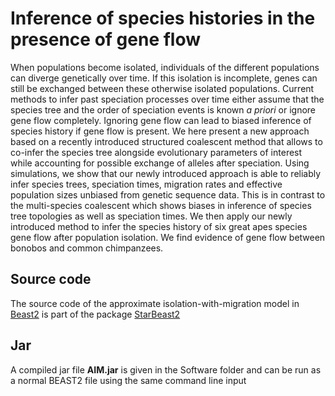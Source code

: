 # Inference of species histories in the presence of gene flow

When populations become isolated, individuals of the different populations can diverge genetically over time. If this isolation is incomplete, genes can still be exchanged between these otherwise isolated populations. Current methods to infer past speciation processes over time either assume that the species tree and the order of speciation events is known *a priori* or ignore gene flow completely. Ignoring gene flow can lead to biased inference of species history if gene flow is present. 
We here present a new approach based on a recently introduced structured coalescent method that allows to co-infer the species tree alongside evolutionary parameters of interest while accounting for possible exchange of alleles after speciation. Using simulations, we show that our newly introduced approach is able to reliably infer species trees, speciation times, migration rates and effective population sizes unbiased from genetic sequence data. This is in contrast to the multi-species coalescent which shows biases in inference of species tree topologies as well as speciation times. We then apply our newly introduced method to infer the species history of six great apes species gene flow after population isolation. We find evidence of gene flow between bonobos and common chimpanzees.


## Source code

The source code of the approximate isolation-with-migration model in [Beast2](https://github.com/CompEvol/beast2) is part of the package [StarBeast2](https://github.com/genomescale/starbeast2)

## Jar

A compiled jar file **AIM.jar** is given in the Software folder and can be run as a normal BEAST2 file using the same command line input
